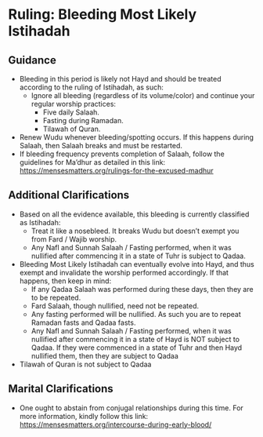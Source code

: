 # Ruling: Bleeding Most Likely Istihadah

## Guidance

- Bleeding in this period is likely not Hayd and should be treated according to the ruling of Istihadah, as such:
  - Ignore all bleeding (regardless of its volume/color) and continue your regular worship practices:
    - Five daily Salaah.
    - Fasting during Ramadan.
    - Tilawah of Quran.
- Renew Wudu whenever bleeding/spotting occurs. If this happens during Salaah, then Salaah breaks and must be restarted.
- If bleeding frequency prevents completion of Salaah, follow the guidelines for Ma’dhur as detailed in this link: https://mensesmatters.org/rulings-for-the-excused-madhur

## Additional Clarifications

- Based on all the evidence available, this bleeding is currently classified as Istihadah:
  - Treat it like a nosebleed. It breaks Wudu but doesn’t exempt you from Fard / Wajib worship.
  - Any Nafl and Sunnah Salaah / Fasting performed, when it was nullified after commencing it in a state of Tuhr is subject to Qadaa.
- Bleeding Most Likely Istihadah can eventually evolve into Hayd, and thus exempt and invalidate the worship performed accordingly. If that happens, then keep in mind:
  - If any Qadaa Salaah was performed during these days, then they are to be repeated.
  - Fard Salaah, though nullified, need not be repeated.
  - Any fasting performed will be nullified. As such you are to repeat Ramadan fasts and Qadaa fasts.
  - Any Nafl and Sunnah Salaah / Fasting performed, when it was nullified after commencing it in a state of Hayd is NOT subject to Qadaa. If they were commenced in a state of Tuhr and then Hayd nullified them, then they are subject to Qadaa
- Tilawah of Quran is not subject to Qadaa

## Marital Clarifications

- One ought to abstain from conjugal relationships during this time. For more information, kindly follow this link: https://mensesmatters.org/intercourse-during-early-blood/

